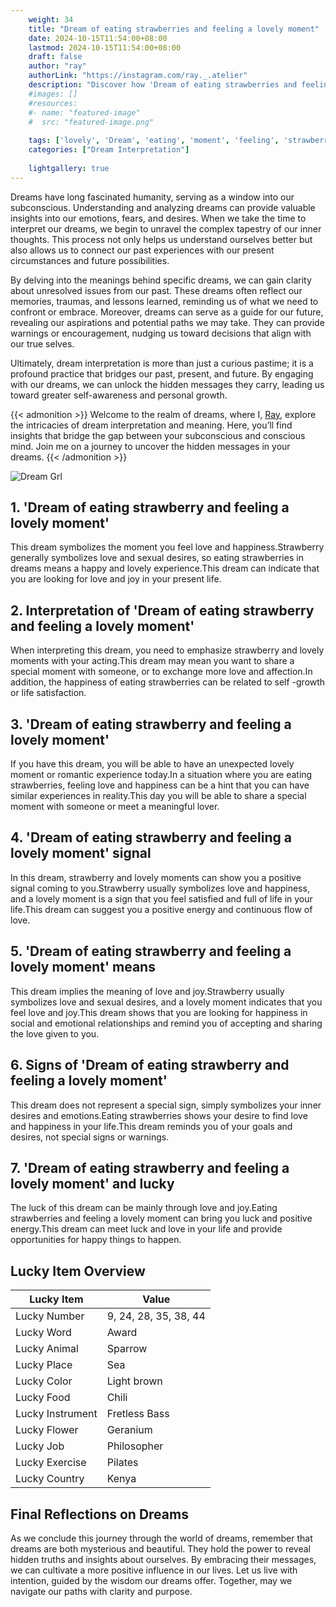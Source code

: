 ```yaml
---
    weight: 34
    title: "Dream of eating strawberries and feeling a lovely moment"  # Assuming 'title' column exists
    date: 2024-10-15T11:54:00+08:00
    lastmod: 2024-10-15T11:54:00+08:00
    draft: false
    author: "ray"
    authorLink: "https://instagram.com/ray._.atelier"
    description: "Discover how 'Dream of eating strawberries and feeling a lovely moment' can interpret your future and uncover its significant meanings in your life."
    #images: []
    #resources:
    #- name: "featured-image"
    #  src: "featured-image.png"
    
    tags: ['lovely', 'Dream', 'eating', 'moment', 'feeling', 'strawberries']
    categories: ["Dream Interpretation"]
    
    lightgallery: true
---
```

    
Dreams have long fascinated humanity, serving as a window into our subconscious. Understanding and analyzing dreams can provide valuable insights into our emotions, fears, and desires. When we take the time to interpret our dreams, we begin to unravel the complex tapestry of our inner thoughts. This process not only helps us understand ourselves better but also allows us to connect our past experiences with our present circumstances and future possibilities.

By delving into the meanings behind specific dreams, we can gain clarity about unresolved issues from our past. These dreams often reflect our memories, traumas, and lessons learned, reminding us of what we need to confront or embrace. Moreover, dreams can serve as a guide for our future, revealing our aspirations and potential paths we may take. They can provide warnings or encouragement, nudging us toward decisions that align with our true selves.

Ultimately, dream interpretation is more than just a curious pastime; it is a profound practice that bridges our past, present, and future. By engaging with our dreams, we can unlock the hidden messages they carry, leading us toward greater self-awareness and personal growth.

{{< admonition >}}
Welcome to the realm of dreams, where I, [Ray](https://instagram.com/ray._.atelier), explore the intricacies of dream interpretation and meaning. Here, you’ll find insights that bridge the gap between your subconscious and conscious mind. Join me on a journey to uncover the hidden messages in your dreams.
{{< /admonition >}}

![Dream Grl](https://cdn.pixabay.com/photo/2017/11/02/03/35/gothic-2910057_1280.jpg "Dream Grl")

## 1. 'Dream of eating strawberry and feeling a lovely moment'
This dream symbolizes the moment you feel love and happiness.Strawberry generally symbolizes love and sexual desires, so eating strawberries in dreams means a happy and lovely experience.This dream can indicate that you are looking for love and joy in your present life.

## 2. Interpretation of 'Dream of eating strawberry and feeling a lovely moment'
When interpreting this dream, you need to emphasize strawberry and lovely moments with your acting.This dream may mean you want to share a special moment with someone, or to exchange more love and affection.In addition, the happiness of eating strawberries can be related to self -growth or life satisfaction.

## 3. 'Dream of eating strawberry and feeling a lovely moment'
If you have this dream, you will be able to have an unexpected lovely moment or romantic experience today.In a situation where you are eating strawberries, feeling love and happiness can be a hint that you can have similar experiences in reality.This day you will be able to share a special moment with someone or meet a meaningful lover.

## 4. 'Dream of eating strawberry and feeling a lovely moment' signal
In this dream, strawberry and lovely moments can show you a positive signal coming to you.Strawberry usually symbolizes love and happiness, and a lovely moment is a sign that you feel satisfied and full of life in your life.This dream can suggest you a positive energy and continuous flow of love.

## 5. 'Dream of eating strawberry and feeling a lovely moment' means
This dream implies the meaning of love and joy.Strawberry usually symbolizes love and sexual desires, and a lovely moment indicates that you feel love and joy.This dream shows that you are looking for happiness in social and emotional relationships and remind you of accepting and sharing the love given to you.

## 6. Signs of 'Dream of eating strawberry and feeling a lovely moment'
This dream does not represent a special sign, simply symbolizes your inner desires and emotions.Eating strawberries shows your desire to find love and happiness in your life.This dream reminds you of your goals and desires, not special signs or warnings.

## 7. 'Dream of eating strawberry and feeling a lovely moment' and lucky
The luck of this dream can be mainly through love and joy.Eating strawberries and feeling a lovely moment can bring you luck and positive energy.This dream can meet luck and love in your life and provide opportunities for happy things to happen.

## Lucky Item Overview
| Lucky Item          | Value              |
|---------------|--------------------|
| Lucky Number        | 9, 24, 28, 35, 38, 44  |
| Lucky Word          | Award |
| Lucky Animal        | Sparrow |
| Lucky Place         | Sea     |
| Lucky Color         | Light brown     |
| Lucky Food          | Chili      |
| Lucky Instrument    | Fretless Bass |
| Lucky Flower        | Geranium    |
| Lucky Job           | Philosopher       |
| Lucky Exercise      | Pilates  |
| Lucky Country       | Kenya    |


##  Final Reflections on Dreams

As we conclude this journey through the world of dreams, remember that dreams are both mysterious and beautiful. They hold the power to reveal hidden truths and insights about ourselves. By embracing their messages, we can cultivate a more positive influence in our lives. Let us live with intention, guided by the wisdom our dreams offer. Together, may we navigate our paths with clarity and purpose.
